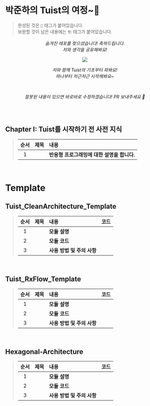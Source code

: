 # 박준하의 Tuist의 여정~🏃

> 완성된 것은 `🖤` 태그가 붙어있습니다. <br>
> 보완할 것이 남은 내용에는 `🏗️` 태그가 붙어있습니다.

<div align=center>

 <i> 숨겨진 레포를 찾으셨습니다! 축하드립니다. </i>  
 <i>  저와 생각을 공유해봐요!  </i>  
  
<img src="https://media.giphy.com/media/v1.Y2lkPTc5MGI3NjExbjJsYTBmd2Exc2JtYnUxcm8xdW9yb3lubjlyZjhpNGQ5MDhieXZlOSZlcD12MV9pbnRlcm5hbF9naWZfYnlfaWQmY3Q9Zw/DyQrKMpqkAhNHZ1iWe/giphy.gif">

 <i> 저와 함께 Tuist의 기초부터 파봐요! </i>  
 <i> 하나부터 차근차근 시작해봐요~ </i>  
 
 </br>
  
 <i> 잘못된 내용이 있으면 바로바로 수정하겠습니다! PR 보내주세요 👐 </i>
  
</div>

</br>

<br>

## **Chapter I: Tuist를 시작하기 전 사전 지식**
  > | 순서 | 제목 | 내용 |
  > |:---:| :--- | :--- |
  > |1| | **반응형 프로그래밍에 대한 설명을 합니다.**

<br>

# Template

## **Tuist_CleanArchitecture_Template**
  > | 순서 | 제목 | 내용 | 코드 |
  > |:---:| :--- | :--- | :--- |
  > |1| | **모듈 설명** |
  > |2| | **모듈 코드** |
  > |3| | **사용 방법 및 주의 사항** |

<br>

## **Tuist_RxFlow_Template**
  > | 순서 | 제목 | 내용 | 코드 |
  > |:---:| :--- | :--- | :--- |
  > |1| | **모듈 설명** |
  > |2| | **모듈 코드** |
  > |3| | **사용 방법 및 주의 사항** |

<br>

## **Hexagonal-Architecture**
  > | 순서 | 제목 | 내용 | 코드 |
  > |:---:| :--- | :--- | :--- |
  > |1| | **모듈 설명** |
  > |2| | **모듈 코드** |
  > |3| | **사용 방법 및 주의 사항** |
